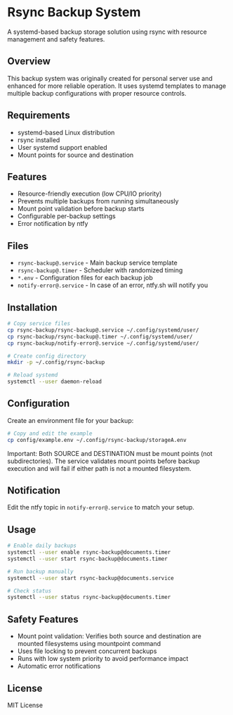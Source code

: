 # Rsync Backup System

A systemd-based backup storage solution using rsync with resource management and safety features.

## Overview

This backup system was originally created for personal server use and enhanced for more reliable operation. It uses systemd templates to manage multiple backup configurations with proper resource controls.

## Requirements

- systemd-based Linux distribution
- rsync installed
- User systemd support enabled
- Mount points for source and destination

## Features

- Resource-friendly execution (low CPU/IO priority)
- Prevents multiple backups from running simultaneously
- Mount point validation before backup starts
- Configurable per-backup settings
- Error notification by ntfy

## Files

- `rsync-backup@.service` - Main backup service template
- `rsync-backup@.timer` - Scheduler with randomized timing
- `*.env` - Configuration files for each backup job
- `notify-error@.service` - In case of an error, ntfy.sh will notify you

## Installation

```bash
# Copy service files
cp rsync-backup/rsync-backup@.service ~/.config/systemd/user/
cp rsync-backup/rsync-backup@.timer ~/.config/systemd/user/
cp rsync-backup/notify-error@.service ~/.config/systemd/user/

# Create config directory
mkdir -p ~/.config/rsync-backup

# Reload systemd
systemctl --user daemon-reload
```

## Configuration

Create an environment file for your backup:
```bash
# Copy and edit the example
cp config/example.env ~/.config/rsync-backup/storageA.env
```
Important: Both SOURCE and DESTINATION must be mount points (not subdirectories). The service validates mount points before backup execution and will fail if either path is not a mounted filesystem.

## Notification

Edit the ntfy topic in `notify-error@.service` to match your setup.

## Usage

```bash
# Enable daily backups
systemctl --user enable rsync-backup@documents.timer
systemctl --user start rsync-backup@documents.timer

# Run backup manually
systemctl --user start rsync-backup@documents.service

# Check status
systemctl --user status rsync-backup@documents.timer
```

## Safety Features

- Mount point validation: Verifies both source and destination are mounted filesystems using mountpoint command
- Uses file locking to prevent concurrent backups
- Runs with low system priority to avoid performance impact
- Automatic error notifications

## License

MIT License
